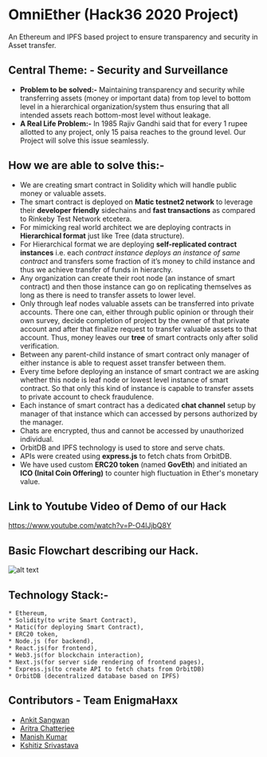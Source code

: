 # OmniEther (Hack36 2020 Project)
An Ethereum and IPFS based project to ensure transparency and security in Asset transfer.

## Central Theme: - Security and Surveillance
* __Problem to be solved:-__ Maintaining transparency and security while transferring assets (money or important data) from top level to bottom level in a hierarchical organization/system thus ensuring that all intended assets reach bottom-most level without leakage.
* __A Real Life Problem:-__  In 1985 Rajiv Gandhi said that for every 1 rupee allotted to any project,  only 15 paisa reaches to the ground level. Our Project will solve this issue seamlessly. 

## How we are able to solve this:-
 * We are creating smart contract in Solidity which will handle public money or valuable assets.
 * The smart contract is deployed on __Matic testnet2 network__ to leverage their __developer friendly__ sidechains and __fast transactions__ as compared to Rinkeby Test Network etcetera.
 * For mimicking real world architect we are deploying contracts in __Hierarchical format__ just like Tree (data structure).
 * For Hierarchical format we are deploying __self-replicated contract instances__ i.e. each _contract instance deploys an instance of same contract_ and transfers some fraction of it’s money to child instance and thus we achieve transfer of funds in hierarchy.
 * Any organization can create their root node (an instance of smart contract) and then  those instance can go on replicating themselves as long as there is need to transfer assets to lower level.
 * Only through leaf nodes valuable assets can be transferred into private accounts. There one can, either through public opinion or through their own survey, decide completion of project by the owner of that private account and after that finalize request to transfer valuable assets to that account. Thus, money leaves our __tree__ of smart contracts only after solid verification.
 * Between any parent-child instance of smart contract only manager of either instance is able to request asset transfer between them.
 * Every time before deploying an instance of smart contract we are asking whether this node is leaf node or lowest level instance of smart contract. So that only this kind of instance is capable to transfer assets to private account to check fraudulence.
 * Each instance of smart contract has a dedicated __chat channel__ setup by manager of that instance which can accessed by persons authorized by the manager.
 * Chats are encrypted, thus and cannot be accessed by unauthorized individual.
 * OrbitDB and IPFS technology is used to store and serve chats.
 * APIs were created using __express.js__ to fetch chats from OrbitDB.
 * We have used custom __ERC20 token__ (named __GovEth__) and initiated an __ICO (Inital Coin Offering)__ to counter high fluctuation in Ether's monetary value.
 
## Link to Youtube Video of Demo of our Hack
https://www.youtube.com/watch?v=P-O4lJjbQ8Y
 
## Basic Flowchart describing our Hack.

![alt text](https://github.com/pirateksh/To-Be-Decided/blob/master/Flow_Chart.jpeg)

## Technology Stack:-
    * Ethereum, 
    * Solidity(to write Smart Contract), 
    * Matic(for deploying Smart Contract), 
    * ERC20 token,
    * Node.js (for backend), 
    * React.js(for frontend), 
    * Web3.js(for blockchain interaction), 
    * Next.js(for server side rendering of frontend pages), 
    * Express.js(to create API to fetch chats from OrbitDB)
    * OrbitDB (decentralized database based on IPFS)

## Contributors - Team EnigmaHaxx
* <a href="https://github.com/ankitsangwan1999">Ankit Sangwan</a>
* <a href="https://github.com/arc29">Aritra Chatterjee</a>
* <a href="https://github.com/thisismanishkumar">Manish Kumar</a>
* <a href="https://github.com/pirateksh">Kshitiz Srivastava</a>

